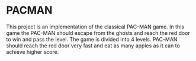 # PACMAN
This project is an implementation of the classical PAC-MAN game. In this game the PAC-MAN should escape from the ghosts and reach the red door to win and pass the level. 
The game is divided into 4 levels. PAC-MAN should reach the red door very fast and eat as many apples as it can to achieve higher score.
